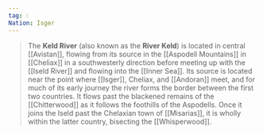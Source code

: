 ```yaml
---
tag: 💧
Nation: Isger
---
```

> The **Keld River** (also known as the **River Keld**) is located in central [[Avistan]], flowing from its source in the [[Aspodell Mountains]] in [[Cheliax]] in a southwesterly direction before meeting up with the [[Iseld River]] and flowing into the [[Inner Sea]]. Its source is located near the point where [[Isger]], Cheliax, and [[Andoran]] meet, and for much of its early journey the river forms the border between the first two countries. It flows past the blackened remains of the [[Chitterwood]] as it follows the foothills of the Aspodells. Once it joins the Iseld past the Chelaxian town of [[Misarias]], it is wholly within the latter country, bisecting the [[Whisperwood]].








